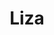 ---
title: "Liza"
description: "A cheerful, interesting girl who is looking for pleasant communication and adventure. I am a pleasant Russian girl with big eyes, a bright smile, an enchanting figure, and large hips. Men like my spontaneity, sense of humor, as well as ability to give pleasure while relaxing. I have higher education, I know Russian and English because I travel a lot. I can provide an elite escort, accompany a companion at an important business event or brighten up his loneliness while traveling abroad.
 

Our agency has the best escort girls, so if you want to relax with me or other beauties, write to our manager."
Price: "From 1000$"
height: "172"
weight: "51"
age: "26"
folder: liza
mainImage: liza.webp
bustSize: "2"
hairColor: "brunet"
visa: "usa"
images:
  - 2.webp
  - 3.webp
---